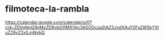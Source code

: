 # filmoteca-la-rambla

https://calendar.google.com/calendar/u/0?cid=ZGVqNnQ1bjMzZDRvbDI1MXVkc3A5ODcza2tAZ3JvdXAuY2FsZW5kYXIuZ29vZ2xlLmNvbQ
